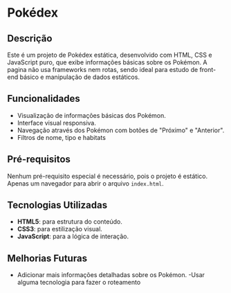 
# Pokédex

## Descrição

Este é um projeto de Pokédex estática, desenvolvido com HTML, CSS e JavaScript puro, que exibe informações básicas sobre os Pokémon. A pagina não usa frameworks nem rotas, sendo ideal para estudo de front-end básico e manipulação de dados estáticos.

## Funcionalidades

- Visualização de informações básicas dos Pokémon.
- Interface visual responsiva.
- Navegação através dos Pokémon com botões de "Próximo" e "Anterior".
- Filtros de nome, tipo e habitats

## Pré-requisitos

Nenhum pré-requisito especial é necessário, pois o projeto é estático. Apenas um navegador para abrir o arquivo `index.html`.

## Tecnologias Utilizadas

- **HTML5**: para estrutura do conteúdo.
- **CSS3**: para estilização visual.
- **JavaScript**: para a lógica de interação.

## Melhorias Futuras

- Adicionar mais informações detalhadas sobre os Pokémon.
-Usar alguma tecnologia para fazer o roteamento

